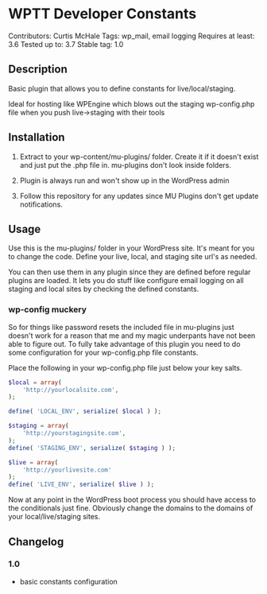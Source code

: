 # WPTT Developer Constants

Contributors: Curtis McHale
Tags: wp_mail, email logging
Requires at least: 3.6
Tested up to: 3.7
Stable tag: 1.0


## Description

Basic plugin that allows you to define constants for live/local/staging.

Ideal for hosting like WPEngine which blows out the staging wp-config.php file when you push live->staging with their tools

## Installation

1. Extract to your wp-content/mu-plugins/ folder. Create it if it doesn't exist and just put the .php file in. mu-plugins don't look inside folders.

2. Plugin is always run and won't show up in the WordPress admin

3. Follow this repository for any updates since MU Plugins don't get update notifications.

## Usage

Use this is the mu-plugins/ folder in your WordPress site. It's meant for you to change the code. Define your live, local, and staging site url's as needed.

You can then use them in any plugin since they are defined before regular plugins are loaded. It lets you do stuff like configure email logging on all staging and local sites by checking the defined constants.

### wp-config muckery

So for things like password resets the included file in mu-plugins just doesn't work for a reason that me and my magic underpants have not been able to figure out. To fully take advantage of this plugin you need to do some configuration for your wp-config.php file constants.

Place the following in your wp-config.php file just below your key salts.

```php
$local = array(
	'http://yourlocalsite.com',
);

define( 'LOCAL_ENV', serialize( $local ) );

$staging = array(
	'http://yourstagingsite.com',
);
define( 'STAGING_ENV', serialize( $staging ) );

$live = array(
    'http://yourlivesite.com'
);
define( 'LIVE_ENV', serialize( $live ) );

```

Now at any point in the WordPress boot process you should have access to the conditionals just fine. Obviously change the domains to the domains of your local/live/staging sites.

## Changelog

### 1.0

- basic constants configuration

